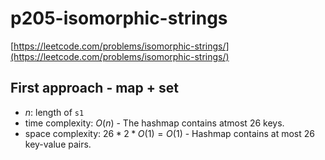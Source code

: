 # p205-isomorphic-strings
[https://leetcode.com/problems/isomorphic-strings/](https://leetcode.com/problems/isomorphic-strings/)

## First approach - map + set
- $n$: length of `s1`
- time complexity: $O(n)$ - The hashmap contains atmost 26 keys.
- space complexity: $26*2*O(1) = O(1)$ - Hashmap contains at most 26 key-value pairs.
